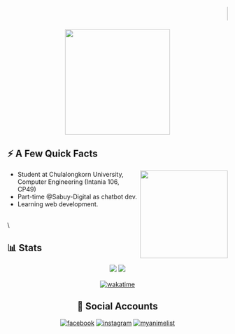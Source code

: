 
<!--p align="right">
   <img src="https://komarev.com/ghpvc/?username=mark48853&color=ff69b4&style=flat-square&label=จำนวนคน+ส่+อ+ง"> 

</p-->
   
<div display="flex" align="center" >
  <marquee> <h1> 🌟 Sawaddee-Kub </h1> </marquee>


   <img width="240px" src="https://github.com/mark48853/mark48853/blob/main/%E0%B8%AA%E0%B8%A7%E0%B8%B1%E0%B8%AA%E0%B8%94%E0%B8%B5%E0%B8%84%E0%B8%A3%E0%B8%B1%E0%B8%9A-%E0%B8%8A%E0%B8%A1%E0%B8%A3%E0%B8%A1.gif?raw=true">  

</div>
   
## ⚡️ A Few Quick Facts
<img width="200px" align="right" src="https://raw.githubusercontent.com/mark48853/mark48853/main/bocchi.gif" />
<ul>
<li> Student at Chulalongkorn University, Computer Engineering (Intania 106, CP49) </li>
<li> Part-time @Sabuy-Digital as chatbot dev. </li>
<li> Learning web development. </li>
</ul>
<!-- - I create AI Arts on [pixiv](https://www.pixiv.net/users/21497372). -->
<br/>\
<br/>

## 📊 Stats
<div display="flex" align="center" > 

![](https://raw.githubusercontent.com/mark48853/github-stats/master/generated/languages.svg#gh-dark-mode-only)
![](https://raw.githubusercontent.com/mark48853/github-stats/master/generated/overview.svg#gh-dark-mode-only)
<br/>
<br/>
[![wakatime](https://wakatime.com/badge/user/b2ef7477-fbec-4fb4-a824-1f4d4ee4f697.svg)](https://wakatime.com/@b2ef7477-fbec-4fb4-a824-1f4d4ee4f697)

## 🔗 Social Accounts
[![facebook](https://img.shields.io/badge/Facebook-1877F2?style=for-the-badge&logo=facebook&logoColor=white)](https://www.facebook.com/profile.php?id=100068956133169)
[![instagram](https://img.shields.io/badge/Instagram-E4405F?style=for-the-badge&logo=instagram&logoColor=white)](https://www.instagram.com/mark.llsl/)
[![myanimelist](https://img.shields.io/badge/Myanimelist-2E51A2?style=for-the-badge&logo=myanimelist&logoColor=white)](https://myanimelist.net/profile/markmarker)
